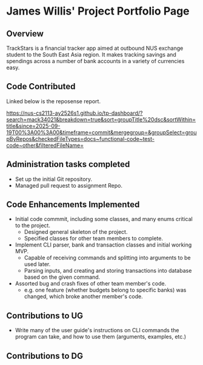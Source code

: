 # James Willis' Project Portfolio Page

## Overview
TrackStars is a financial tracker app aimed at outbound NUS exchange student to the South East Asia region.
It makes tracking savings and spendings across a number of bank accounts in a variety of currencies easy.

## Code Contributed
Linked below is the reposense report.

https://nus-cs2113-ay2526s1.github.io/tp-dashboard/?search=mack34021&breakdown=true&sort=groupTitle%20dsc&sortWithin=title&since=2025-09-19T00%3A00%3A00&timeframe=commit&mergegroup=&groupSelect=groupByRepos&checkedFileTypes=docs~functional-code~test-code~other&filteredFileName=

## Administration tasks completed
 * Set up the initial Git repository.
 * Managed pull request to assignment Repo.

## Code Enhancements Implemented
 * Initial code commmit, including some classes, and many enums critical to the project. 
   * Designed general skeleton of the project.
   * Specified classes for other team members to complete.
 * Implement CLI parser, bank and transaction classes and initial working MVP.
   * Capable of receiving commands and splitting into arguments to be used later.
   * Parsing inputs, and creating and storing transactions into database based on the given command.
 * Assorted bug and crash fixes of other team member's code.
   * e.g. one feature (whether budgets belong to specific banks) was changed, which broke another member's code.

## Contributions to UG
 * Write many of the user guide's instructions on CLI commands the program can take, and how to use them (arguments, examples, etc.)

## Contributions to DG



